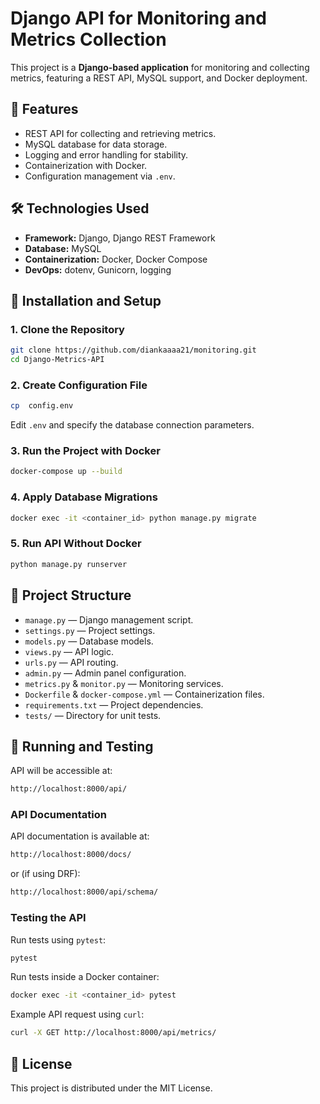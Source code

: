 # Django API for Monitoring and Metrics Collection

This project is a **Django-based application** for monitoring and collecting metrics, featuring a REST API, MySQL support, and Docker deployment.

## 📌 Features
- REST API for collecting and retrieving metrics.
- MySQL database for data storage.
- Logging and error handling for stability.
- Containerization with Docker.
- Configuration management via `.env`.

## 🛠️ Technologies Used
- **Framework:** Django, Django REST Framework
- **Database:** MySQL
- **Containerization:** Docker, Docker Compose
- **DevOps:** dotenv, Gunicorn, logging

## 📂 Installation and Setup

### 1. **Clone the Repository**
```sh
git clone https://github.com/diankaaaa21/monitoring.git
cd Django-Metrics-API
```

### 2. **Create Configuration File**
```sh
cp  config.env
```
Edit `.env` and specify the database connection parameters.

### 3. **Run the Project with Docker**
```sh
docker-compose up --build
```

### 4. **Apply Database Migrations**
```sh
docker exec -it <container_id> python manage.py migrate
```

### 5. **Run API Without Docker**
```sh
python manage.py runserver
```

## 📖 Project Structure
- `manage.py` — Django management script.
- `settings.py` — Project settings.
- `models.py` — Database models.
- `views.py` — API logic.
- `urls.py` — API routing.
- `admin.py` — Admin panel configuration.
- `metrics.py` & `monitor.py` — Monitoring services.
- `Dockerfile` & `docker-compose.yml` — Containerization files.
- `requirements.txt` — Project dependencies.
- `tests/` — Directory for unit tests.

## 🚀 Running and Testing
API will be accessible at:
```sh
http://localhost:8000/api/
```

### **API Documentation**
API documentation is available at:
```sh
http://localhost:8000/docs/
```
or (if using DRF):
```sh
http://localhost:8000/api/schema/
```

### **Testing the API**
Run tests using `pytest`:
```sh
pytest
```

Run tests inside a Docker container:
```sh
docker exec -it <container_id> pytest
```

Example API request using `curl`:
```sh
curl -X GET http://localhost:8000/api/metrics/
```

## 📜 License
This project is distributed under the MIT License.
